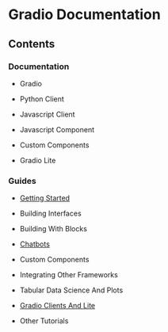 # Gradio Documentation

## Contents

### Documentation

- Gradio

- Python Client

- Javascript Client

- Javascript Component

- Custom Components

- Gradio Lite

### Guides

- [Getting Started](getting-started)

- Building Interfaces

- Building With Blocks

- [Chatbots](chatbots)

- Custom Components

- Integrating Other Frameworks

- Tabular Data Science And Plots

- [Gradio Clients And Lite](gradio-clients-and-lite)

- Other Tutorials
